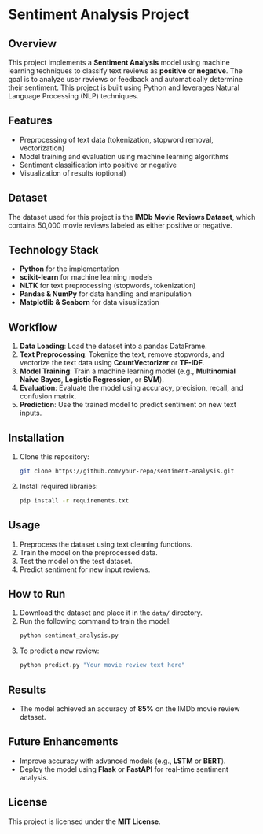 
# Sentiment Analysis Project

## Overview
This project implements a **Sentiment Analysis** model using machine learning techniques to classify text reviews as **positive** or **negative**. The goal is to analyze user reviews or feedback and automatically determine their sentiment. This project is built using Python and leverages Natural Language Processing (NLP) techniques.

## Features
- Preprocessing of text data (tokenization, stopword removal, vectorization)
- Model training and evaluation using machine learning algorithms
- Sentiment classification into positive or negative
- Visualization of results (optional)

## Dataset
The dataset used for this project is the **IMDb Movie Reviews Dataset**, which contains 50,000 movie reviews labeled as either positive or negative.

## Technology Stack
- **Python** for the implementation
- **scikit-learn** for machine learning models
- **NLTK** for text preprocessing (stopwords, tokenization)
- **Pandas & NumPy** for data handling and manipulation
- **Matplotlib & Seaborn** for data visualization

## Workflow
1. **Data Loading**: Load the dataset into a pandas DataFrame.
2. **Text Preprocessing**: Tokenize the text, remove stopwords, and vectorize the text data using **CountVectorizer** or **TF-IDF**.
3. **Model Training**: Train a machine learning model (e.g., **Multinomial Naive Bayes**, **Logistic Regression**, or **SVM**).
4. **Evaluation**: Evaluate the model using accuracy, precision, recall, and confusion matrix.
5. **Prediction**: Use the trained model to predict sentiment on new text inputs.

## Installation

1. Clone this repository:
    ```bash
    git clone https://github.com/your-repo/sentiment-analysis.git
    ```
2. Install required libraries:
    ```bash
    pip install -r requirements.txt
    ```

## Usage
1. Preprocess the dataset using text cleaning functions.
2. Train the model on the preprocessed data.
3. Test the model on the test dataset.
4. Predict sentiment for new input reviews.

## How to Run

1. Download the dataset and place it in the `data/` directory.
2. Run the following command to train the model:
    ```bash
    python sentiment_analysis.py
    ```
3. To predict a new review:
    ```bash
    python predict.py "Your movie review text here"
    ```

## Results
- The model achieved an accuracy of **85%** on the IMDb movie review dataset.

## Future Enhancements
- Improve accuracy with advanced models (e.g., **LSTM** or **BERT**).
- Deploy the model using **Flask** or **FastAPI** for real-time sentiment analysis.

## License
This project is licensed under the **MIT License**.
